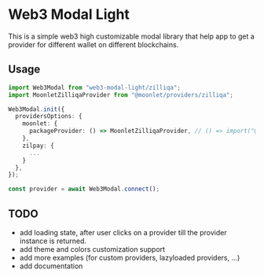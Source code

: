 # Web3 Modal Light

This is a simple web3 high customizable modal library that help app to get a provider for different wallet on different blockchains.

## Usage

```ts
import Web3Modal from "web3-modal-light/zilliqa";
import MoonletZilliqaProvider from "@moonlet/providers/zilliqa";

Web3Modal.init({
  providersOptions: {
    moonlet: {
      packageProvider: () => MoonletZilliqaProvider, // () => import("@moonlet/providers/zilliqa") for lazyloading using webpack
    },
    zilpay: {
      ...
    }
  },
});

const provider = await Web3Modal.connect();
```

## TODO

- add loading state, after user clicks on a provider till the provider instance is returned.
- add theme and colors customization support
- add more examples (for custom providers, lazyloaded providers, ...)
- add documentation
